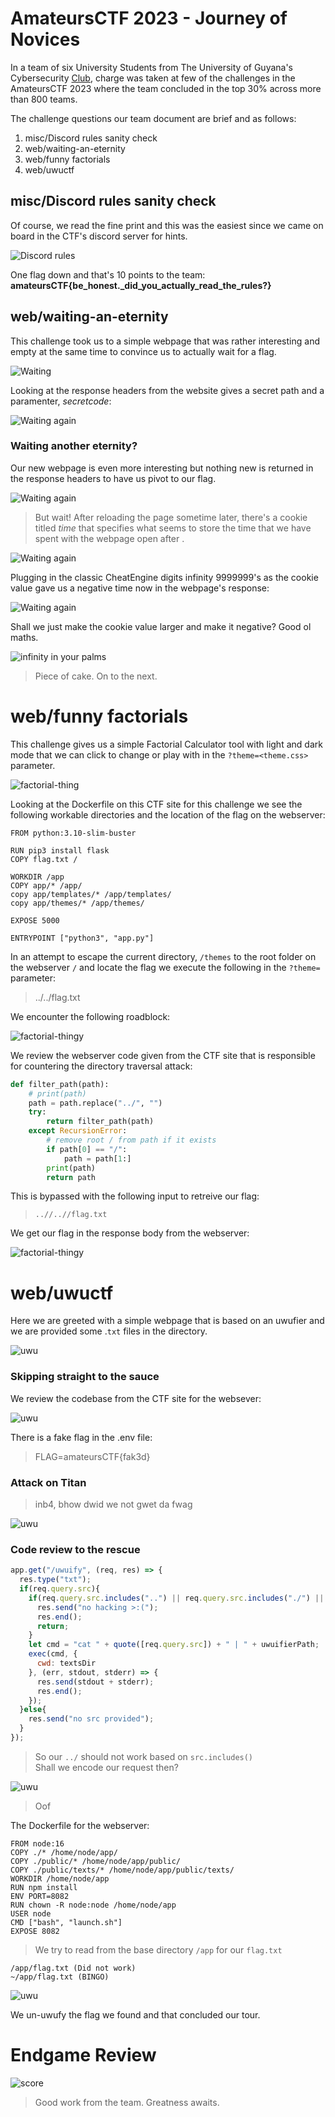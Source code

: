 # AmateursCTF 2023 - Journey of Novices

In a team of six University Students from The University of Guyana's Cybersecurity [Club](https://www.instagram.com/uogcyberclub/), charge was taken at few of the challenges in the AmateursCTF 2023 where the team concluded in the top 30% across more than 800 teams.

The challenge questions our team document are brief and as follows:
1. misc/Discord rules sanity check
2. web/waiting-an-eternity
3. web/funny factorials
4. web/uwuctf

## misc/Discord rules sanity check

Of course, we read the fine print and this was the easiest since we came on board in the CTF's discord server for hints.

![Discord rules](images/discord-rules.png)

One flag down and that's 10 points to the team: **amateursCTF{be_honest._did_you_actually_read_the_rules?}**

## web/waiting-an-eternity

This challenge took us to a simple webpage that was rather interesting and empty at the same time to convince us to actually wait for a flag.

![Waiting](images/eternity01.png)

Looking at the response headers from the website gives a secret path and a paramenter, _secretcode_:

![Waiting again](images/eternity02.png)

### Waiting another eternity?

Our new webpage is even more interesting but nothing new is returned in the response headers to have us pivot to our flag.

![Waiting again](images/eternity03.png)

> But wait! After reloading the page sometime later, there's a cookie titled _time_ that specifies what seems to store the time that we have spent with the webpage open after .

![Waiting again](images/eternity05.png)

Plugging in the classic CheatEngine digits infinity 9999999's as the cookie value gave us a negative time now in the webpage's response:

![Waiting again](images/eternity06.png)

Shall we just make the cookie value larger and make it negative? Good ol maths.

![infinity in your palms](images/eternity-flag.png)

> Piece of cake. On to the next.

# web/funny factorials

This challenge gives us a simple Factorial Calculator tool with light and dark mode that we can click to change or play with in the `?theme=<theme.css>` parameter.

![factorial-thing](images/fact01.png)

Looking at the Dockerfile on this CTF site for this challenge we see the following workable directories and the location of the flag on the webserver:

```docker
FROM python:3.10-slim-buster

RUN pip3 install flask
COPY flag.txt /

WORKDIR /app
COPY app/* /app/
copy app/templates/* /app/templates/
copy app/themes/* /app/themes/

EXPOSE 5000

ENTRYPOINT ["python3", "app.py"]
```

In an attempt to escape the current directory, `/themes` to the root folder on the webserver `/` and locate the flag we execute the following in the `?theme=` parameter:

> ../../flag.txt

We encounter the following roadblock:

![factorial-thingy](images/fact03.png)

We review the webserver code given from the CTF site that is responsible for countering the directory traversal attack:

```python
def filter_path(path):
    # print(path)
    path = path.replace("../", "")
    try:
        return filter_path(path)
    except RecursionError:
        # remove root / from path if it exists
        if path[0] == "/":
            path = path[1:]
        print(path)
        return path
```

This is bypassed with the following input to retreive our flag:

> `..//..//flag.txt`

We get our flag in the response body from the webserver:

![factorial-thingy](images/fact-final.png)

# web/uwuctf
Here we are greeted with a simple webpage that is based on an uwufier and we are provided some .`txt` files in the directory.

![uwu](images/uwu01.png)

### Skipping straight to the sauce

We review the codebase from the CTF site for the websever:

![uwu](images/uwu02.png)

There is a fake flag in the .env file:

> FLAG=amateursCTF{fak3d}

### Attack on Titan

> inb4, bhow dwid we not gwet da fwag

![uwu](images/uwu03.png)

### Code review to the rescue

```javascript
app.get("/uwuify", (req, res) => {
  res.type("txt");
  if(req.query.src){
    if(req.query.src.includes("..") || req.query.src.includes("./") || req.query.src.startsWith("/") || req.query.src.startsWith("-")){
      res.send("no hacking >:(");
      res.end();
      return;
    }
    let cmd = "cat " + quote([req.query.src]) + " | " + uwuifierPath;
    exec(cmd, {
      cwd: textsDir
    }, (err, stdout, stderr) => {
      res.send(stdout + stderr);
      res.end();
    });
  }else{
    res.send("no src provided");
  }
});
```

> So our `../` should not work based on `src.includes()`
> <br> Shall we encode our request then?

![uwu](images/uwu04.png)

> Oof

The Dockerfile for the webserver:

```docker
FROM node:16
COPY ./* /home/node/app/
COPY ./public/* /home/node/app/public/
COPY ./public/texts/* /home/node/app/public/texts/
WORKDIR /home/node/app
RUN npm install
ENV PORT=8082
RUN chown -R node:node /home/node/app
USER node
CMD ["bash", "launch.sh"]
EXPOSE 8082
```
> We try to read from the base directory `/app` for our `flag.txt`

```
/app/flag.txt (Did not work)
~/app/flag.txt (BINGO)
```

![uwu](images/uwu.png)

We un-uwufy the flag we found and that concluded our tour.

# Endgame Review

![score](images/score.png)

> Good work from the team. Greatness awaits.
